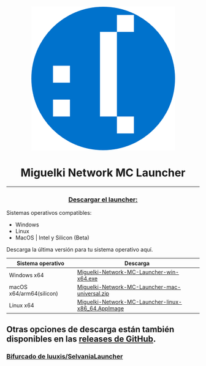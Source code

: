 <p align="center"><img src="../src/assets/images/icon.png" alt="icon-launcher"></p>

<h1 align="center">Miguelki Network MC Launcher</h1>

[<p align="center">]()

---

### **<ins><p align="center">Descargar el launcher:</p>**

Sistemas operativos compatibles:

- Windows 
- Linux
- MacOS | Intel y Silicon (Beta)

Descarga la última versión para tu sistema operativo aquí.

 Sistema operativo | Descarga |
| -------- | ---- |
| Windows x64 | [Miguelki-Network-MC-Launcher-win-x64.exe](../../..//releases/latest/download/Miguelki-Network-MC-Launcher-win-x64.exe) |
| macOS x64/arm64(silicon) | [Miguelki-Network-MC-Launcher-mac-universal.zip](../../..//releases/latest/download/Miguelki-Network-MC-Launcher-mac-universal.zip) |
| Linux x64 | [Miguelki-Network-MC-Launcher-linux-x86_64.AppImage](../../..//releases/latest/download/Miguelki-Network-MC-Launcher-linux-x86_64.AppImage) |

Otras opciones de descarga están también disponibles en las [releases de GitHub](../../../releases).
---
### **<ins><p>Bifurcado de [luuxis/SelvaniaLauncher](https://github.com/luuxis/Selvania-Launcher)</p>**
